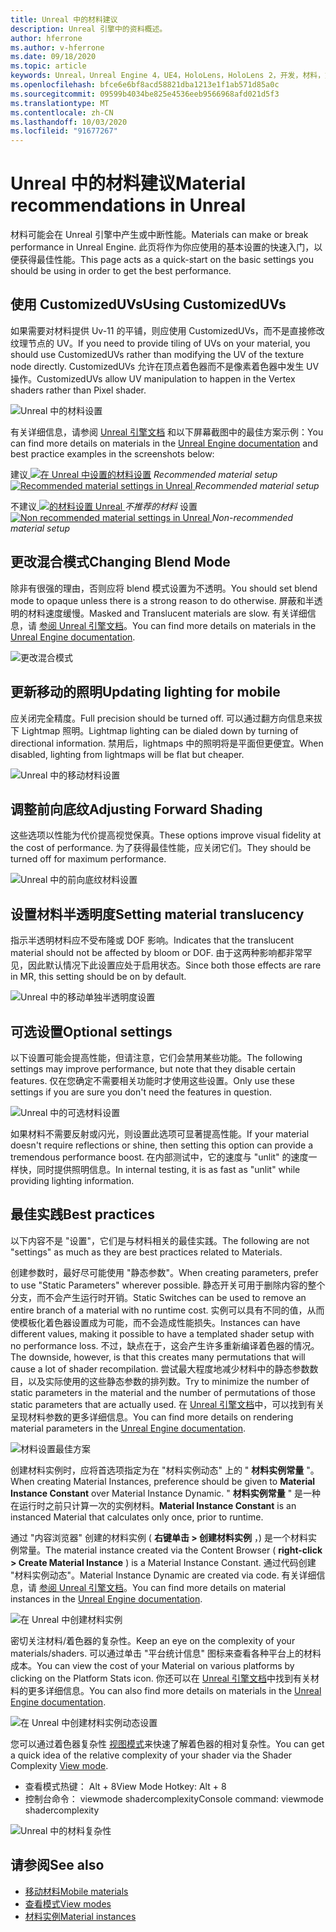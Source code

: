 ```yaml
---
title: Unreal 中的材料建议
description: Unreal 引擎中的资料概述。
author: hferrone
ms.author: v-hferrone
ms.date: 09/18/2020
ms.topic: article
keywords: Unreal，Unreal Engine 4，UE4，HoloLens，HoloLens 2，开发，材料，文档，指南，功能，全息影像，游戏开发
ms.openlocfilehash: bfce6e6bf8acd58821dba1213e1f1ab571d85a0c
ms.sourcegitcommit: 09599b4034be825e4536eeb9566968afd021d5f3
ms.translationtype: MT
ms.contentlocale: zh-CN
ms.lasthandoff: 10/03/2020
ms.locfileid: "91677267"
---
```

# <a name="material-recommendations-in-unreal"></a><span data-ttu-id="c6aa4-104">Unreal 中的材料建议</span><span class="sxs-lookup"><span data-stu-id="c6aa4-104">Material recommendations in Unreal</span></span>

<span data-ttu-id="c6aa4-105">材料可能会在 Unreal 引擎中产生或中断性能。</span><span class="sxs-lookup"><span data-stu-id="c6aa4-105">Materials can make or break performance in Unreal Engine.</span></span> <span data-ttu-id="c6aa4-106">此页将作为你应使用的基本设置的快速入门，以便获得最佳性能。</span><span class="sxs-lookup"><span data-stu-id="c6aa4-106">This page acts as a quick-start on the basic settings you should be using in order to get the best performance.</span></span>

## <a name="using-customizeduvs"></a><span data-ttu-id="c6aa4-107">使用 CustomizedUVs</span><span class="sxs-lookup"><span data-stu-id="c6aa4-107">Using CustomizedUVs</span></span>

<span data-ttu-id="c6aa4-108">如果需要对材料提供 Uv-11 的平铺，则应使用 CustomizedUVs，而不是直接修改纹理节点的 UV。</span><span class="sxs-lookup"><span data-stu-id="c6aa4-108">If you need to provide tiling of UVs on your material, you should use CustomizedUVs rather than modifying the UV of the texture node directly.</span></span> <span data-ttu-id="c6aa4-109">CustomizedUVs 允许在顶点着色器而不是像素着色器中发生 UV 操作。</span><span class="sxs-lookup"><span data-stu-id="c6aa4-109">CustomizedUVs allow UV manipulation to happen in the Vertex shaders rather than Pixel shader.</span></span> 

![Unreal 中的材料设置](images/unreal-materials-img-01c.png)

<span data-ttu-id="c6aa4-111">有关详细信息，请参阅 [Unreal 引擎文档](https://docs.unrealengine.com/Platforms/Mobile/Materials/index.html) 和以下屏幕截图中的最佳方案示例：</span><span class="sxs-lookup"><span data-stu-id="c6aa4-111">You can find more details on materials in the [Unreal Engine documentation](https://docs.unrealengine.com/Platforms/Mobile/Materials/index.html) and best practice examples in the screenshots below:</span></span>

<span data-ttu-id="c6aa4-112">建议[ ![ 在 Unreal ](images/unreal-materials-img-01.png) 中设置的材料设置](images/unreal-materials-img-01.png#lightbox) 
 *Recommended material setup*</span><span class="sxs-lookup"><span data-stu-id="c6aa4-112">[ ![Recommended material settings in Unreal](images/unreal-materials-img-01.png) ](images/unreal-materials-img-01.png#lightbox)
*Recommended material setup*</span></span>

<span data-ttu-id="c6aa4-113">不建议[ ![ 的材料设置 Unreal ](images/unreal-materials-img-01b.png) ](images/unreal-materials-img-01b.png#lightbox) 
 *不推荐的材料* 设置</span><span class="sxs-lookup"><span data-stu-id="c6aa4-113">[ ![Non recommended material settings in Unreal](images/unreal-materials-img-01b.png) ](images/unreal-materials-img-01b.png#lightbox)
*Non-recommended material setup*</span></span>

## <a name="changing-blend-mode"></a><span data-ttu-id="c6aa4-114">更改混合模式</span><span class="sxs-lookup"><span data-stu-id="c6aa4-114">Changing Blend Mode</span></span>

<span data-ttu-id="c6aa4-115">除非有很强的理由，否则应将 blend 模式设置为不透明。</span><span class="sxs-lookup"><span data-stu-id="c6aa4-115">You should set blend mode to opaque unless there is a strong reason to do otherwise.</span></span> <span data-ttu-id="c6aa4-116">屏蔽和半透明的材料速度缓慢。</span><span class="sxs-lookup"><span data-stu-id="c6aa4-116">Masked and Translucent materials are slow.</span></span> <span data-ttu-id="c6aa4-117">有关详细信息，请 [参阅 Unreal 引擎文档](https://docs.unrealengine.com/Platforms/Mobile/Materials/index.html)。</span><span class="sxs-lookup"><span data-stu-id="c6aa4-117">You can find more details on materials in the [Unreal Engine documentation](https://docs.unrealengine.com/Platforms/Mobile/Materials/index.html).</span></span>

![更改混合模式](images/unreal-materials-img-02.jpg)

## <a name="updating-lighting-for-mobile"></a><span data-ttu-id="c6aa4-119">更新移动的照明</span><span class="sxs-lookup"><span data-stu-id="c6aa4-119">Updating lighting for mobile</span></span>

<span data-ttu-id="c6aa4-120">应关闭完全精度。</span><span class="sxs-lookup"><span data-stu-id="c6aa4-120">Full precision should be turned off.</span></span> <span data-ttu-id="c6aa4-121">可以通过翻方向信息来拔下 Lightmap 照明。</span><span class="sxs-lookup"><span data-stu-id="c6aa4-121">Lightmap lighting can be dialed down by turning of directional information.</span></span> <span data-ttu-id="c6aa4-122">禁用后，lightmaps 中的照明将是平面但更便宜。</span><span class="sxs-lookup"><span data-stu-id="c6aa4-122">When disabled, lighting from lightmaps will be flat but cheaper.</span></span>

![Unreal 中的移动材料设置](images/unreal-materials-img-03.jpg)

## <a name="adjusting-forward-shading"></a><span data-ttu-id="c6aa4-124">调整前向底纹</span><span class="sxs-lookup"><span data-stu-id="c6aa4-124">Adjusting Forward Shading</span></span>

<span data-ttu-id="c6aa4-125">这些选项以性能为代价提高视觉保真。</span><span class="sxs-lookup"><span data-stu-id="c6aa4-125">These options improve visual fidelity at the cost of performance.</span></span> <span data-ttu-id="c6aa4-126">为了获得最佳性能，应关闭它们。</span><span class="sxs-lookup"><span data-stu-id="c6aa4-126">They should be turned off for maximum performance.</span></span>

![Unreal 中的前向底纹材料设置](images/unreal-materials-img-04.jpg)

## <a name="setting-material-translucency"></a><span data-ttu-id="c6aa4-128">设置材料半透明度</span><span class="sxs-lookup"><span data-stu-id="c6aa4-128">Setting material translucency</span></span>

<span data-ttu-id="c6aa4-129">指示半透明材料应不受布隆或 DOF 影响。</span><span class="sxs-lookup"><span data-stu-id="c6aa4-129">Indicates that the translucent material should not be affected by bloom or DOF.</span></span> <span data-ttu-id="c6aa4-130">由于这两种影响都非常罕见，因此默认情况下此设置应处于启用状态。</span><span class="sxs-lookup"><span data-stu-id="c6aa4-130">Since both those effects are rare in MR, this setting should be on by default.</span></span>

![Unreal 中的移动单独半透明度设置](images/unreal-materials-img-05.jpg)

## <a name="optional-settings"></a><span data-ttu-id="c6aa4-132">可选设置</span><span class="sxs-lookup"><span data-stu-id="c6aa4-132">Optional settings</span></span>

<span data-ttu-id="c6aa4-133">以下设置可能会提高性能，但请注意，它们会禁用某些功能。</span><span class="sxs-lookup"><span data-stu-id="c6aa4-133">The following settings may improve performance, but note that they disable certain features.</span></span> <span data-ttu-id="c6aa4-134">仅在您确定不需要相关功能时才使用这些设置。</span><span class="sxs-lookup"><span data-stu-id="c6aa4-134">Only use these settings if you are sure you don't need the features in question.</span></span>

![Unreal 中的可选材料设置](images/unreal-materials-img-06.jpg)

<span data-ttu-id="c6aa4-136">如果材料不需要反射或闪光，则设置此选项可显著提高性能。</span><span class="sxs-lookup"><span data-stu-id="c6aa4-136">If your material doesn't require reflections or shine, then setting this option can provide a tremendous performance boost.</span></span> <span data-ttu-id="c6aa4-137">在内部测试中，它的速度与 "unlit" 的速度一样快，同时提供照明信息。</span><span class="sxs-lookup"><span data-stu-id="c6aa4-137">In internal testing, it is as fast as "unlit" while providing lighting information.</span></span>

## <a name="best-practices"></a><span data-ttu-id="c6aa4-138">最佳实践</span><span class="sxs-lookup"><span data-stu-id="c6aa4-138">Best practices</span></span>

<span data-ttu-id="c6aa4-139">以下内容不是 "设置"，它们是与材料相关的最佳实践。</span><span class="sxs-lookup"><span data-stu-id="c6aa4-139">The following are not "settings" as much as they are best practices related to Materials.</span></span>

<span data-ttu-id="c6aa4-140">创建参数时，最好尽可能使用 "静态参数"。</span><span class="sxs-lookup"><span data-stu-id="c6aa4-140">When creating parameters, prefer to use "Static Parameters" wherever possible.</span></span> <span data-ttu-id="c6aa4-141">静态开关可用于删除内容的整个分支，而不会产生运行时开销。</span><span class="sxs-lookup"><span data-stu-id="c6aa4-141">Static Switches can be used to remove an entire branch of a material with no runtime cost.</span></span> <span data-ttu-id="c6aa4-142">实例可以具有不同的值，从而使模板化着色器设置成为可能，而不会造成性能损失。</span><span class="sxs-lookup"><span data-stu-id="c6aa4-142">Instances can have different values, making it possible to have a templated shader setup with no performance loss.</span></span> <span data-ttu-id="c6aa4-143">不过，缺点在于，这会产生许多重新编译着色器的情况。</span><span class="sxs-lookup"><span data-stu-id="c6aa4-143">The downside, however, is that this creates many permutations that will cause a lot of shader recompilation.</span></span> <span data-ttu-id="c6aa4-144">尝试最大程度地减少材料中的静态参数数目，以及实际使用的这些静态参数的排列数。</span><span class="sxs-lookup"><span data-stu-id="c6aa4-144">Try to minimize the number of static parameters in the material and the number of permutations of those static parameters that are actually used.</span></span> <span data-ttu-id="c6aa4-145">在 [Unreal 引擎文档](https://docs.unrealengine.com/Engine/Rendering/Materials/ExpressionReference/Parameters/index.html#staticswitchparameter)中，可以找到有关呈现材料参数的更多详细信息。</span><span class="sxs-lookup"><span data-stu-id="c6aa4-145">You can find more details on rendering material parameters in the [Unreal Engine documentation](https://docs.unrealengine.com/Engine/Rendering/Materials/ExpressionReference/Parameters/index.html#staticswitchparameter).</span></span>

![材料设置最佳方案](images/unreal-materials-img-07.jpg)

<span data-ttu-id="c6aa4-147">创建材料实例时，应将首选项指定为在 "材料实例动态" 上的 " **材料实例常量** "。</span><span class="sxs-lookup"><span data-stu-id="c6aa4-147">When creating Material Instances, preference should be given to **Material Instance Constant** over Material Instance Dynamic.</span></span> <span data-ttu-id="c6aa4-148">" **材料实例常量** " 是一种在运行时之前只计算一次的实例材料。</span><span class="sxs-lookup"><span data-stu-id="c6aa4-148">**Material Instance Constant** is an instanced Material that calculates only once, prior to runtime.</span></span>

<span data-ttu-id="c6aa4-149">通过 "内容浏览器" 创建的材料实例 ( **右键单击 > 创建材料实例** ，) 是一个材料实例常量。</span><span class="sxs-lookup"><span data-stu-id="c6aa4-149">The material instance created via the Content Browser ( **right-click > Create Material Instance** ) is a Material Instance Constant.</span></span> <span data-ttu-id="c6aa4-150">通过代码创建 "材料实例动态"。</span><span class="sxs-lookup"><span data-stu-id="c6aa4-150">Material Instance Dynamic are created via code.</span></span> <span data-ttu-id="c6aa4-151">有关详细信息，请 [参阅 Unreal 引擎文档](https://docs.unrealengine.com/Engine/Rendering/Materials/MaterialInstances/index.html)。</span><span class="sxs-lookup"><span data-stu-id="c6aa4-151">You can find more details on material instances in the [Unreal Engine documentation](https://docs.unrealengine.com/Engine/Rendering/Materials/MaterialInstances/index.html).</span></span>

![在 Unreal 中创建材料实例](images/unreal-materials-img-08.png)

<span data-ttu-id="c6aa4-153">密切关注材料/着色器的复杂性。</span><span class="sxs-lookup"><span data-stu-id="c6aa4-153">Keep an eye on the complexity of your materials/shaders.</span></span> <span data-ttu-id="c6aa4-154">可以通过单击 "平台统计信息" 图标来查看各种平台上的材料成本。</span><span class="sxs-lookup"><span data-stu-id="c6aa4-154">You can view the cost of your Material on various platforms by clicking on the Platform Stats icon.</span></span> <span data-ttu-id="c6aa4-155">你还可以在 [Unreal 引擎文档](https://docs.unrealengine.com/Platforms/Mobile/Materials/index.html)中找到有关材料的更多详细信息。</span><span class="sxs-lookup"><span data-stu-id="c6aa4-155">You can also find more details on materials in the [Unreal Engine documentation](https://docs.unrealengine.com/Platforms/Mobile/Materials/index.html).</span></span>

![在 Unreal 中创建材料实例动态设置](images/unreal-materials-img-09.png)

<span data-ttu-id="c6aa4-157">您可以通过着色器复杂性 [视图模式](https://docs.unrealengine.com/Engine/UI/LevelEditor/Viewports/ViewModes/index.html)来快速了解着色器的相对复杂性。</span><span class="sxs-lookup"><span data-stu-id="c6aa4-157">You can get a quick idea of the relative complexity of your shader via the Shader Complexity [View mode](https://docs.unrealengine.com/Engine/UI/LevelEditor/Viewports/ViewModes/index.html).</span></span>

* <span data-ttu-id="c6aa4-158">查看模式热键： Alt + 8</span><span class="sxs-lookup"><span data-stu-id="c6aa4-158">View Mode Hotkey: Alt + 8</span></span>
* <span data-ttu-id="c6aa4-159">控制台命令： viewmode shadercomplexity</span><span class="sxs-lookup"><span data-stu-id="c6aa4-159">Console command: viewmode shadercomplexity</span></span>

![Unreal 中的材料复杂性](images/unreal-materials-img-10.png)

## <a name="see-also"></a><span data-ttu-id="c6aa4-161">请参阅</span><span class="sxs-lookup"><span data-stu-id="c6aa4-161">See also</span></span>
* [<span data-ttu-id="c6aa4-162">移动材料</span><span class="sxs-lookup"><span data-stu-id="c6aa4-162">Mobile materials</span></span>](https://docs.unrealengine.com/Platforms/Mobile/Materials/index.html)
* [<span data-ttu-id="c6aa4-163">查看模式</span><span class="sxs-lookup"><span data-stu-id="c6aa4-163">View modes</span></span>](https://docs.unrealengine.com/Engine/UI/LevelEditor/Viewports/ViewModes/index.html)
* [<span data-ttu-id="c6aa4-164">材料实例</span><span class="sxs-lookup"><span data-stu-id="c6aa4-164">Material instances</span></span>](https://docs.unrealengine.com/Engine/Rendering/Materials/MaterialInstances/index.html)

